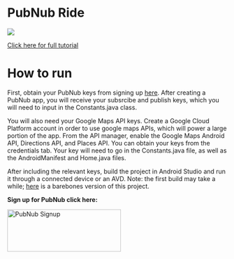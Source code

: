 # PubNub Ride


<a href="https://youtu.be/GI5FL8qt5lI">![](https://s3.gifyu.com/images/PubNubRide.gif)</a>

[Click here for full tutorial]()


# How to run

First, obtain your PubNub keys from signing up <a href="https://dashboard.pubnub.com/signup?devrel_gh=PubNubRide">here</a>. After creating a PubNub app, you will receive your subsrcibe and publish keys, which you will need to input in the Constants.java class. 

You will also need your Google Maps API keys. Create a Google Cloud Platform account in order to use google maps APIs, which will power a large portion of the app. From the API manager, enable the Google Maps Android API, Directions API, and Places API. You can obtain your keys from the credentials tab. Your key will need to go in the Constants.java file, as well as the AndroidManifest and Home.java files. 


After including the relevant keys, build the project in Android Studio and run it through a connected device or an AVD. Note: the first build may take a while; <a href="https://github.com/lovdeep7/SelfDrivingApp">here</a> is a barebones version of this project. 


**Sign up for PubNub click here:**

<a href="https://dashboard.pubnub.com/signup?devrel_gh=PubNubRide">
    <img alt="PubNub Signup" src="https://i.imgur.com/og5DDjf.png" width=260 height=97/>
</a>

